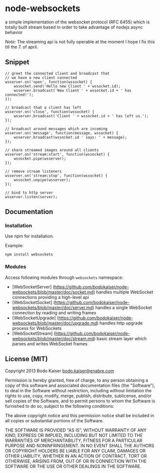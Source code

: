# node-websockets

a simple implementation of the websocket protocol (RFC 6455) which is totally 
built stream based in order to take advantage of nodejs async behavior

*Note:* The streaming api is not fully operable at the moment I hope I fix this
till the 7. of april.

## Snippet

```
// greet the connected client and broadcast that
// we have a new client connected
wsserver.on('open', function(wssocket) {
    wssocket.send('Hello new Client ' + wssocket.id);
    wsserver.broadcast('New Client ' + wssocket.id + ' has connected!');
});

// broadcast that a client has left
wsserver.on('close', function(wssocket) {
    wsserver.broadcast('Client ' + wssocket.id + ' has left us.');
});

// broadcast around messages which are incoming
wsserver.on('message', function(message, wssocket) {
    wsserver.broadcast(wssocket.id ' says: ' + message);
});

// share streamed images around all clients
wsserver.on('stream:start', function(wssocket) {
    wssocket.pipe(wsserver);
});

// remove stream listeners
wsserver.on('stream:stop', function(wssocket) {
    wssocket.unpipe(wsserver);
});

// bind to http server
wsserver.listen(server);
```

## Documentation

### Installation

Use npm for installation.

Example:

    npm install websockets

### Modules

Access following modules through `websockets` namespace:

* [WebSocketServer]
(https://github.com/bodokaiser/node-websockets/blob/master/doc/socket.md)
handles multiple WebSocket connections providing a high-level api
* [WebSocketSocket]
(https://github.com/bodokaiser/node-websockets/blob/master/doc/server.md)
handles a single WebSocket connection by reading and writing frames
* [WebSocketUpgrade]
(https://github.com/bodokaiser/node-websockets/blob/master/doc/upgrade.md)
handles http upgrade process for WebSockets
* [WebSocketStream]
(https://github.com/bodokaiser/node-websockets/blob/master/doc/stream.md)
basic stream layer which parses and writes WebSocket frames

## License (MIT)

Copyright 2013 Bodo Kaiser <bodo.kaiser@enabre.com>

Permission is hereby granted, free of charge, to any person obtaining
a copy of this software and associated documentation files (the
"Software"), to deal in the Software without restriction, including
without limitation the rights to use, copy, modify, merge, publish,
distribute, sublicense, and/or sell copies of the Software, and to
permit persons to whom the Software is furnished to do so, subject to
the following conditions:

The above copyright notice and this permission notice shall be
included in all copies or substantial portions of the Software.

THE SOFTWARE IS PROVIDED "AS IS", WITHOUT WARRANTY OF ANY KIND,
EXPRESS OR IMPLIED, INCLUDING BUT NOT LIMITED TO THE WARRANTIES OF
MERCHANTABILITY, FITNESS FOR A PARTICULAR PURPOSE AND
NONINFRINGEMENT. IN NO EVENT SHALL THE AUTHORS OR COPYRIGHT HOLDERS BE
LIABLE FOR ANY CLAIM, DAMAGES OR OTHER LIABILITY, WHETHER IN AN ACTION
OF CONTRACT, TORT OR OTHERWISE, ARISING FROM, OUT OF OR IN CONNECTION
WITH THE SOFTWARE OR THE USE OR OTHER DEALINGS IN THE SOFTWARE.
